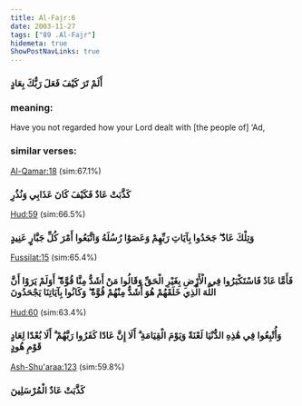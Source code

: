 ```yaml
---
title: Al-Fajr:6
date: 2003-11-27
tags: ["89 .Al-Fajr"]
hidemeta: true 
ShowPostNavLinks: true 
---
```

### أَلَمْ تَرَ كَيْفَ فَعَلَ رَبُّكَ بِعَادٍ
### meaning: 
Have you not regarded how your Lord dealt with [the people of] ‘Ad,
### similar verses: 

[Al-Qamar:18](/54/18) (sim:67.1%)

### كَذَّبَتْ عَادٌ فَكَيْفَ كَانَ عَذَابِي وَنُذُرِ

[Hud:59](/11/59) (sim:66.5%)

### وَتِلْكَ عَادٌ ۖ جَحَدُوا بِآيَاتِ رَبِّهِمْ وَعَصَوْا رُسُلَهُ وَاتَّبَعُوا أَمْرَ كُلِّ جَبَّارٍ عَنِيدٍ

[Fussilat:15](/41/15) (sim:65.4%)

### فَأَمَّا عَادٌ فَاسْتَكْبَرُوا فِي الْأَرْضِ بِغَيْرِ الْحَقِّ وَقَالُوا مَنْ أَشَدُّ مِنَّا قُوَّةً ۖ أَوَلَمْ يَرَوْا أَنَّ اللَّهَ الَّذِي خَلَقَهُمْ هُوَ أَشَدُّ مِنْهُمْ قُوَّةً ۖ وَكَانُوا بِآيَاتِنَا يَجْحَدُونَ

[Hud:60](/11/60) (sim:63.4%)

### وَأُتْبِعُوا فِي هَٰذِهِ الدُّنْيَا لَعْنَةً وَيَوْمَ الْقِيَامَةِ ۗ أَلَا إِنَّ عَادًا كَفَرُوا رَبَّهُمْ ۗ أَلَا بُعْدًا لِعَادٍ قَوْمِ هُودٍ

[Ash-Shu'araa:123](/26/123) (sim:59.8%)

### كَذَّبَتْ عَادٌ الْمُرْسَلِينَ
